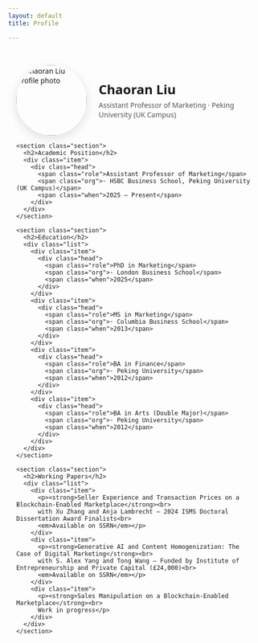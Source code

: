 ```yaml
---
layout: default
title: Profile

---
```


<!doctype html>
<html lang="en">
<head>
  <meta charset="utf-8" />
  <meta name="viewport" content="width=device-width, initial-scale=1" />
  <title>{{ page.title }} · {{ site.title }}</title>
  <style>
    :root { --maxw: 1000px; }
    body { margin: 0; font-family: system-ui,-apple-system,Segoe UI,Roboto,Arial,sans-serif; }
    .wrap { max-width: var(--maxw); margin: 0 auto; padding: 2rem 1rem 4rem; }
    .hero { display: grid; grid-template-columns: 140px 1fr; gap: 1.5rem; align-items: center; }
    .avatar { width: 140px; height: 140px; border-radius: 999px; object-fit: cover; box-shadow: 0 6px 20px rgba(0,0,0,.12); }
    h1 { margin: 0 0 .25rem; font-size: clamp(1.6rem, 2.5vw, 2.2rem); }
    .tagline { color: #555; margin: 0; }
    .section { margin-top: 2.25rem; }
    .list { display: grid; gap: 1rem; }
    .item { border: 1px solid #eee; border-radius: 16px; padding: 1rem 1.25rem; box-shadow: 0 6px 20px rgba(0,0,0,.05); }
    .head { display:flex; flex-wrap:wrap; align-items:baseline; gap:.5rem 1rem; }
    .role { font-weight: 700; }
    .org { color:#444; }
    .when { margin-left:auto; color:#666; font-variant-numeric: tabular-nums; }
    .meta { color:#666; margin:.25rem 0 0; }
    ul { margin:.5rem 0 0 1.25rem; }
  </style>
</head>
<body>
  <main class="wrap">
    <section class="hero">
      <!-- Replace with your real headshot at assets/profile.jpg -->
      <img class="avatar" src="{{ '/assets/profile.jpg' | relative_url }}" alt="Chaoran Liu profile photo" />
      <div>
        <h1>Chaoran Liu</h1>
        <p class="tagline">Assistant Professor of Marketing · Peking University (UK Campus)</p>
      </div>
    </section>

    <section class="section">
      <h2>Academic Position</h2>
      <div class="item">
        <div class="head">
          <span class="role">Assistant Professor of Marketing</span>
          <span class="org">· HSBC Business School, Peking University (UK Campus)</span>
          <span class="when">2025 — Present</span>
        </div>
      </div>
    </section>

    <section class="section">
      <h2>Education</h2>
      <div class="list">
        <div class="item">
          <div class="head">
            <span class="role">PhD in Marketing</span>
            <span class="org">· London Business School</span>
            <span class="when">2025</span>
          </div>
        </div>
        <div class="item">
          <div class="head">
            <span class="role">MS in Marketing</span>
            <span class="org">· Columbia Business School</span>
            <span class="when">2013</span>
          </div>
        </div>
        <div class="item">
          <div class="head">
            <span class="role">BA in Finance</span>
            <span class="org">· Peking University</span>
            <span class="when">2012</span>
          </div>
        </div>
        <div class="item">
          <div class="head">
            <span class="role">BA in Arts (Double Major)</span>
            <span class="org">· Peking University</span>
            <span class="when">2012</span>
          </div>
        </div>
      </div>
    </section>

    <section class="section">
      <h2>Working Papers</h2>
      <div class="list">
        <div class="item">
          <p><strong>Seller Experience and Transaction Prices on a Blockchain-Enabled Marketplace</strong><br>
          with Xu Zhang and Anja Lambrecht — 2024 ISMS Doctoral Dissertation Award Finalists<br>
          <em>Available on SSRN</em></p>
        </div>
        <div class="item">
          <p><strong>Generative AI and Content Homogenization: The Case of Digital Marketing</strong><br>
          with S. Alex Yang and Tong Wang — Funded by Institute of Entrepreneurship and Private Capital (£24,000)<br>
          <em>Available on SSRN</em></p>
        </div>
        <div class="item">
          <p><strong>Sales Manipulation on a Blockchain-Enabled Marketplace</strong><br>
          Work in progress</p>
        </div>
      </div>
    </section>
  </main>
</body>
</html>
